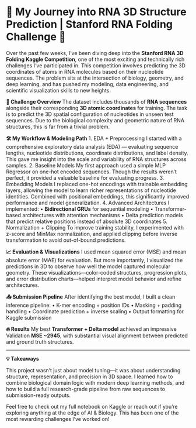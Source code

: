 # 🚀 My Journey into RNA 3D Structure Prediction | Stanford RNA Folding Challenge 🧬

Over the past few weeks, I’ve been diving deep into the **Stanford RNA 3D Folding Kaggle Competition**, one of the most exciting and technically rich challenges I’ve participated in. This competition involves predicting the 3D coordinates of atoms in RNA molecules based on their nucleotide sequences. The problem sits at the intersection of biology, geometry, and deep learning, and has pushed my modeling, data engineering, and scientific visualization skills to new heights.

**🔬 Challenge Overview**
The dataset includes thousands of **RNA sequences** alongside their corresponding **3D atomic coordinates** for training. The task is to predict the 3D spatial configuration of nucleotides in unseen test sequences. Due to the biological complexity and geometric nature of RNA structures, this is far from a trivial problem.

**🛠️ My Workflow & Modeling Path**
	1.	EDA + Preprocessing
I started with a comprehensive exploratory data analysis (EDA) — evaluating sequence lengths, nucleotide distributions, coordinate distributions, and label density. This gave me insight into the scale and variability of RNA structures across samples.
	2.	Baseline Models
My first approach used a simple MLP Regressor on one-hot encoded sequences. Though the results weren’t perfect, it provided a valuable baseline for evaluating progress.
	3.	Embedding Models
I replaced one-hot encodings with trainable embedding layers, allowing the model to learn richer representations of nucleotide identities. Combined with positional embeddings, this significantly improved performance and model generalization.
	4.	Advanced Architectures
I implemented:
	•	**Bidirectional GRUs** for sequential modeling
	•	Transformer-based architectures with attention mechanisms
	•	Delta prediction models that predict relative positions instead of absolute 3D coordinates
	5.	Normalization + Clipping
To improve training stability, I experimented with z-score and MinMax normalization, and applied clipping before inverse transformation to avoid out-of-bound predictions.

**📈 Evaluation & Visualizations**
I used mean squared error (MSE) and mean absolute error (MAE) for evaluation. But more importantly, I visualized the predictions in 3D to observe how well the model captured molecular geometry. These visualizations—color-coded structures, progression plots, and error distribution charts—helped interpret model behavior and refine architectures.

**📤 Submission Pipeline**
After identifying the best model, I built a clean inference pipeline:
	•	K-mer encoding + position IDs
	•	Masking + padding handling
	•	Coordinate prediction + inverse scaling
	•	Output formatting for Kaggle submission

**🔥 Results**
My best **Transformer + Delta model** achieved an impressive Validation **MSE ~2945**, with substantial visual alignment between predicted and ground truth structures.

-----

**💡 Takeaways**

This project wasn’t just about model tuning—it was about understanding structure, representation, and precision in 3D space. I learned how to combine biological domain logic with modern deep learning methods, and how to build a full research-grade pipeline from raw sequences to submission-ready outputs.

Feel free to check out my full notebook on Kaggle or reach out if you’re exploring anything at the edge of AI & Biology. This has been one of the most rewarding challenges I’ve worked on!
